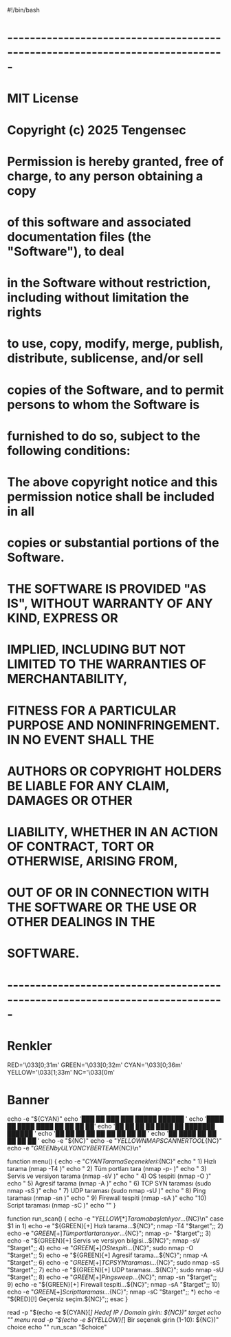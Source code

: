 #!/bin/bash
# -----------------------------------------------------------------------------
# MIT License
# 
# Copyright (c) 2025 Tengensec

# 
# Permission is hereby granted, free of charge, to any person obtaining a copy
# of this software and associated documentation files (the "Software"), to deal
# in the Software without restriction, including without limitation the rights
# to use, copy, modify, merge, publish, distribute, sublicense, and/or sell
# copies of the Software, and to permit persons to whom the Software is
# furnished to do so, subject to the following conditions:
# 
# The above copyright notice and this permission notice shall be included in all
# copies or substantial portions of the Software.
# 
# THE SOFTWARE IS PROVIDED "AS IS", WITHOUT WARRANTY OF ANY KIND, EXPRESS OR
# IMPLIED, INCLUDING BUT NOT LIMITED TO THE WARRANTIES OF MERCHANTABILITY,
# FITNESS FOR A PARTICULAR PURPOSE AND NONINFRINGEMENT. IN NO EVENT SHALL THE
# AUTHORS OR COPYRIGHT HOLDERS BE LIABLE FOR ANY CLAIM, DAMAGES OR OTHER
# LIABILITY, WHETHER IN AN ACTION OF CONTRACT, TORT OR OTHERWISE, ARISING FROM,
# OUT OF OR IN CONNECTION WITH THE SOFTWARE OR THE USE OR OTHER DEALINGS IN THE
# SOFTWARE.
# -----------------------------------------------------------------------------

# Renkler
RED='\033[0;31m'
GREEN='\033[0;32m'
CYAN='\033[0;36m'
YELLOW='\033[1;33m'
NC='\033[0m'

# Banner
echo -e "${CYAN}"
echo '███    ██ ███    ███  █████  ██████ '
echo '████   ██ ████  ████ ██   ██ ██   ██'
echo '██ ██  ██ ██ ████ ██ ███████ ██████ '
echo '██  ██ ██ ██  ██  ██ ██   ██ ██     '
echo '██   ████ ██      ██ ██   ██ ██     '
echo -e "${NC}"
echo -e "${YELLOW}           NMAP SCANNER TOOL${NC}"
echo -e "${GREEN}           by ULYON CYBER TEAM${NC}\n"

function menu() {
    echo -e "${CYAN}Tarama Seçenekleri:${NC}"
    echo " 1) Hızlı tarama                (nmap -T4 <hedef>)"
    echo " 2) Tüm portları tara           (nmap -p- <hedef>)"
    echo " 3) Servis ve versiyon tarama   (nmap -sV <hedef>)"
    echo " 4) OS tespiti                  (nmap -O <hedef>)"
    echo " 5) Agresif tarama              (nmap -A <hedef>)"
    echo " 6) TCP SYN taraması            (sudo nmap -sS <hedef>)"
    echo " 7) UDP taraması                (sudo nmap -sU <hedef>)"
    echo " 8) Ping taraması               (nmap -sn <hedef>)"
    echo " 9) Firewall tespiti            (nmap -sA <hedef>)"
    echo "10) Script taraması             (nmap -sC <hedef>)"
    echo ""
}

function run_scan() {
    echo -e "${YELLOW}[*] Tarama başlatılıyor...${NC}\n"
    case $1 in
        1) echo -e "${GREEN}[+] Hızlı tarama...${NC}"; nmap -T4 "$target";;
        2) echo -e "${GREEN}[+] Tüm portlar taranıyor...${NC}"; nmap -p- "$target";;
        3) echo -e "${GREEN}[+] Servis ve versiyon bilgisi...${NC}"; nmap -sV "$target";;
        4) echo -e "${GREEN}[+] OS tespiti...${NC}"; sudo nmap -O "$target";;
        5) echo -e "${GREEN}[+] Agresif tarama...${NC}"; nmap -A "$target";;
        6) echo -e "${GREEN}[+] TCP SYN taraması...${NC}"; sudo nmap -sS "$target";;
        7) echo -e "${GREEN}[+] UDP taraması...${NC}"; sudo nmap -sU "$target";;
        8) echo -e "${GREEN}[+] Ping sweep...${NC}"; nmap -sn "$target";;
        9) echo -e "${GREEN}[+] Firewall tespiti...${NC}"; nmap -sA "$target";;
        10) echo -e "${GREEN}[+] Script taraması...${NC}"; nmap -sC "$target";;
        *) echo -e "${RED}[!] Geçersiz seçim.${NC}";;
    esac
}

read -p "$(echo -e ${CYAN}[*] Hedef IP / Domain girin: ${NC})" target
echo ""
menu
read -p "$(echo -e ${YELLOW}[*] Bir seçenek girin (1-10): ${NC})" choice
echo ""
run_scan "$choice"
